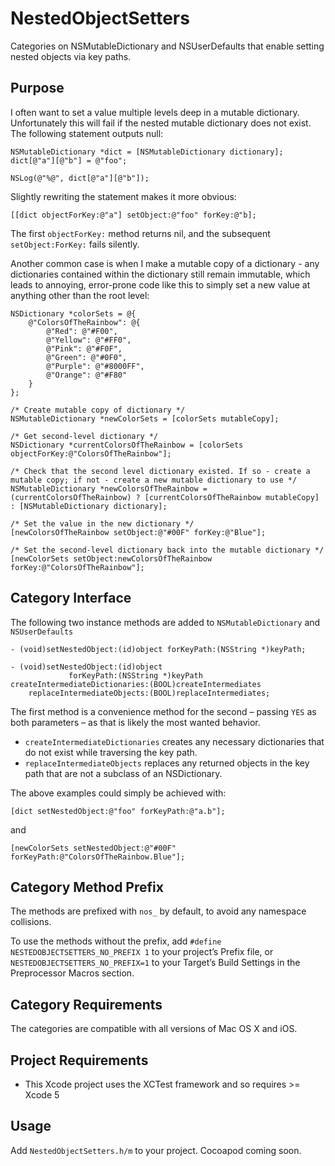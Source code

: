 NestedObjectSetters
===================

Categories on NSMutableDictionary and NSUserDefaults that enable setting nested objects via key paths.

## Purpose

I often want to set a value multiple levels deep in a mutable dictionary. Unfortunately this will fail if the nested mutable dictionary does not exist. The following statement outputs null:

```objc
NSMutableDictionary *dict = [NSMutableDictionary dictionary];
dict[@"a"][@"b"] = @"foo";

NSLog(@"%@", dict[@"a"][@"b"]);
```

Slightly rewriting the statement makes it more obvious:

```objc
[[dict objectForKey:@"a"] setObject:@"foo" forKey:@"b];
```

The first `objectForKey:` method returns nil, and the subsequent `setObject:ForKey:` fails silently.

Another common case is when I make a mutable copy of a dictionary - any dictionaries contained within the dictionary still remain immutable, which leads to annoying, error-prone code like this to simply set a new value at anything other than the root level:

```objc
NSDictionary *colorSets = @{
	@"ColorsOfTheRainbow": @{
		@"Red": @"#F00",
		@"Yellow": @"#FF0",
		@"Pink": @"#F0F",
		@"Green": @"#0F0",
		@"Purple": @"#8000FF",
		@"Orange": @"#F80"
	}
};

/* Create mutable copy of dictionary */
NSMutableDictionary *newColorSets = [colorSets mutableCopy];

/* Get second-level dictionary */
NSDictionary *currentColorsOfTheRainbow = [colorSets objectForKey:@"ColorsOfTheRainbow"];

/* Check that the second level dictionary existed. If so - create a mutable copy; if not - create a new mutable dictionary to use */
NSMutableDictionary *newColorsOfTheRainbow = (currentColorsOfTheRainbow) ? [currentColorsOfTheRainbow mutableCopy] : [NSMutableDictionary dictionary];

/* Set the value in the new dictionary */
[newColorsOfTheRainbow setObject:@"#00F" forKey:@"Blue"];

/* Set the second-level dictionary back into the mutable dictionary */
[newColorSets setObject:newColorsOfTheRainbow forKey:@"ColorsOfTheRainbow"];

```

## Category Interface

The following two instance methods are added to `NSMutableDictionary` and `NSUserDefaults`

```objc
- (void)setNestedObject:(id)object forKeyPath:(NSString *)keyPath;

- (void)setNestedObject:(id)object
             forKeyPath:(NSString *)keyPath
createIntermediateDictionaries:(BOOL)createIntermediates
    replaceIntermediateObjects:(BOOL)replaceIntermediates;
```

The first method is a convenience method for the second – passing `YES` as both parameters – as that is likely the most wanted behavior.

* `createIntermediateDictionaries` creates any necessary dictionaries that do not exist while traversing the key path.
* `replaceIntermediateObjects` replaces any returned objects in the key path that are not a subclass of an NSDictionary.

The above examples could simply be achieved with:

```objc
[dict setNestedObject:@"foo" forKeyPath:@"a.b"];
```
and

```objc
[newColorSets setNestedObject:@"#00F" forKeyPath:@"ColorsOfTheRainbow.Blue"];
```

## Category Method Prefix

The methods are prefixed with `nos_` by default, to avoid any namespace collisions.

To use the methods without the prefix, add `#define NESTEDOBJECTSETTERS_NO_PREFIX 1` to your project’s Prefix file, or `NESTEDOBJECTSETTERS_NO_PREFIX=1` to your Target’s Build Settings in the Preprocessor Macros section.

## Category Requirements

The categories are compatible with all versions of Mac OS X and iOS.

## Project Requirements

* This Xcode project uses the XCTest framework and so requires >= Xcode 5

## Usage

Add `NestedObjectSetters.h/m` to your project. Cocoapod coming soon.

